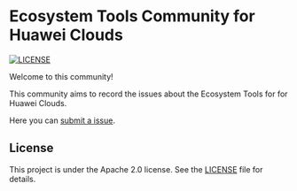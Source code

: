 # Ecosystem Tools Community for Huawei Clouds
[![LICENSE](https://img.shields.io/badge/license-Apache%202-blue.svg)](https://github.com/huawei-clouds/community/blob/master/LICENSE)

Welcome to this community!

This community aims to record the issues about the Ecosystem Tools for for Huawei Clouds.

Here you can [submit a issue](https://github.com/edisonxiang/community/issues).


## License
This project is under the Apache 2.0 license. See the [LICENSE](LICENSE) file for details.
